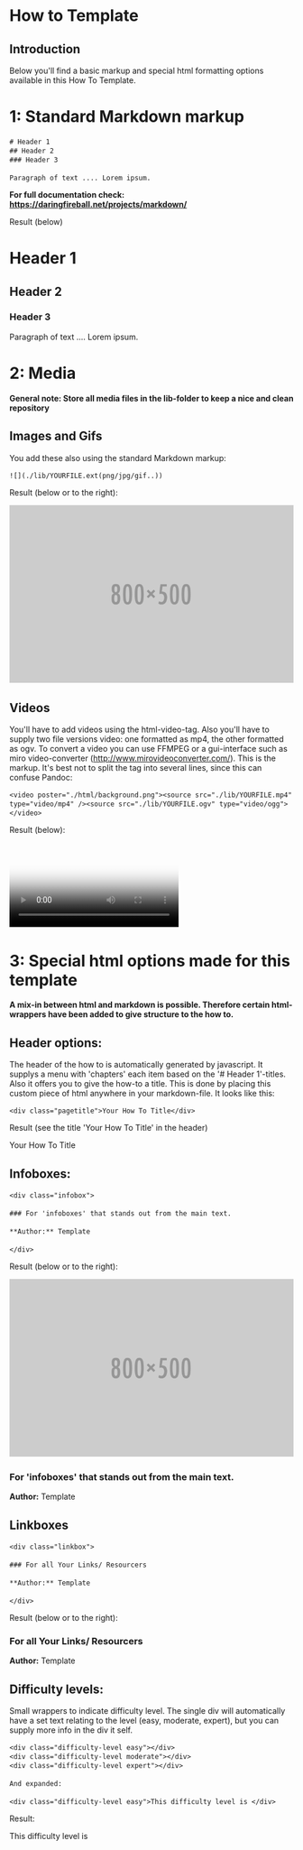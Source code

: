 # How to Template

## Introduction

Below you'll find a basic markup and special html formatting options available in this How To Template.

# 1: Standard Markdown markup

	# Header 1
	## Header 2
	### Header 3

	Paragraph of text .... Lorem ipsum.

**For full documentation check: <a href="">https://daringfireball.net/projects/markdown/</a>**

Result (below)

# Header 1
## Header 2
### Header 3

Paragraph of text .... Lorem ipsum.


# 2: Media 

**General note: Store all media files in the lib-folder to keep a nice and clean repository**

## Images and Gifs
You add these also using the standard Markdown markup:

	![](./lib/YOURFILE.ext(png/jpg/gif..))

Result (below or to the right):

![](./lib/placeholder.png)

## Videos
You'll have to add videos using the html-video-tag. Also you'll have to supply two file versions video: one formatted as mp4, the other formatted as ogv. To convert a video you can use FFMPEG or a gui-interface such as miro video-converter (http://www.mirovideoconverter.com/). This is the markup. It's best not to split the tag into several lines, since this can confuse Pandoc:

	<video poster="./html/background.png"><source src="./lib/YOURFILE.mp4" type="video/mp4" /><source src="./lib/YOURFILE.ogv" type="video/ogg"></video>
	
Result (below):

<video poster="./html/background.png"><source src="./lib/placeholder.mp4" type="video/mp4" /><source src="./lib/placeholder.ogv" type="video/ogg"></video>



# 3: Special html options made for this template

**A mix-in between html and markdown is possible. Therefore certain html-wrappers have been added to give structure to the how to.**

## Header options:

The header of the how to is automatically generated by javascript. It supplys a menu with 'chapters' each item based on the '# Header 1'-titles.  Also it offers you to give the how-to a title. This is done by placing this custom piece of html anywhere in your markdown-file. It looks like this:

	<div class="pagetitle">Your How To Title</div>

Result (see the title 'Your How To Title' in the header)

<div class="pagetitle">Your How To Title</div>


## Infoboxes:

	<div class="infobox">

	### For 'infoboxes' that stands out from the main text.

	**Author:** Template

	</div>

Result (below or to the right):

![](./lib/placeholder.png)


<div class="infobox">

### For 'infoboxes' that stands out from the main text.

**Author:** Template

</div>

## Linkboxes

	<div class="linkbox">

	### For all Your Links/ Resourcers

	**Author:** Template

	</div>

Result (below or to the right):

<div class="linkbox">

### For all Your Links/ Resourcers

**Author:** Template

</div>

## Difficulty levels:

Small wrappers to indicate difficulty level. The single div will automatically have a set text relating to the level (easy, moderate, expert), but you can supply more info in the div it self.

	<div class="difficulty-level easy"></div>
	<div class="difficulty-level moderate"></div>
	<div class="difficulty-level expert"></div>

	And expanded:

	<div class="difficulty-level easy">This difficulty level is </div>

Result:

<div class="difficulty-level easy"></div>
<div class="difficulty-level moderate"></div>
<div class="difficulty-level expert"></div>

<div class="difficulty-level easy">This difficulty level is </div>
	

